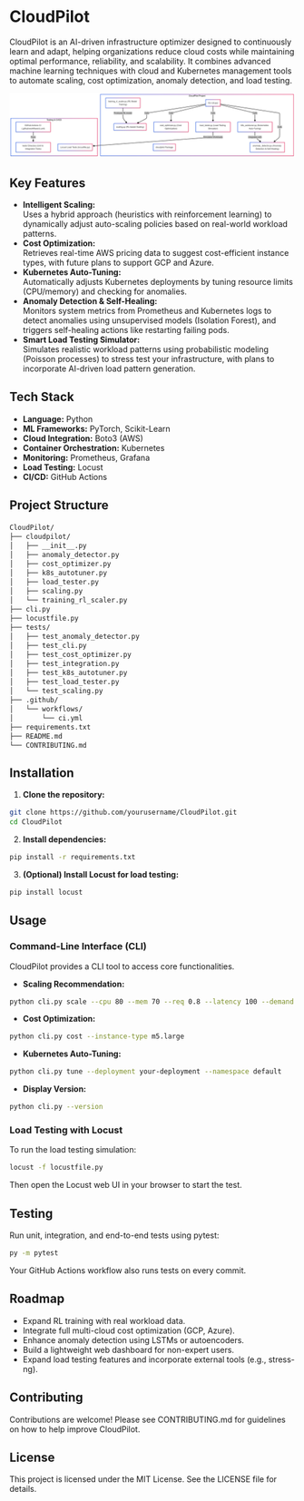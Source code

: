 # CloudPilot

CloudPilot is an AI-driven infrastructure optimizer designed to continuously learn and adapt, helping organizations reduce cloud costs while maintaining optimal performance, reliability, and scalability. It combines advanced machine learning techniques with cloud and Kubernetes management tools to automate scaling, cost optimization, anomaly detection, and load testing.

<p align="center" width="100%">
<img src="assets/cloudpilot.png">
</p>

## Key Features

- **Intelligent Scaling:**  
  Uses a hybrid approach (heuristics with reinforcement learning) to dynamically adjust auto-scaling policies based on real-world workload patterns.
- **Cost Optimization:**  
  Retrieves real-time AWS pricing data to suggest cost-efficient instance types, with future plans to support GCP and Azure.
- **Kubernetes Auto-Tuning:**  
  Automatically adjusts Kubernetes deployments by tuning resource limits (CPU/memory) and checking for anomalies.
- **Anomaly Detection & Self-Healing:**  
  Monitors system metrics from Prometheus and Kubernetes logs to detect anomalies using unsupervised models (Isolation Forest), and triggers self-healing actions like restarting failing pods.
- **Smart Load Testing Simulator:**  
  Simulates realistic workload patterns using probabilistic modeling (Poisson processes) to stress test your infrastructure, with plans to incorporate AI-driven load pattern generation.

## Tech Stack

- **Language:** Python
- **ML Frameworks:** PyTorch, Scikit-Learn
- **Cloud Integration:** Boto3 (AWS)
- **Container Orchestration:** Kubernetes
- **Monitoring:** Prometheus, Grafana
- **Load Testing:** Locust
- **CI/CD:** GitHub Actions

## Project Structure

```plaintext
CloudPilot/
├── cloudpilot/
│   ├── __init__.py
│   ├── anomaly_detector.py
│   ├── cost_optimizer.py
│   ├── k8s_autotuner.py
│   ├── load_tester.py
│   ├── scaling.py
│   └── training_rl_scaler.py
├── cli.py
├── locustfile.py
├── tests/
│   ├── test_anomaly_detector.py
│   ├── test_cli.py
│   ├── test_cost_optimizer.py
│   ├── test_integration.py
│   ├── test_k8s_autotuner.py
│   ├── test_load_tester.py
│   └── test_scaling.py
├── .github/
│   └── workflows/
│       └── ci.yml
├── requirements.txt
├── README.md
└── CONTRIBUTING.md
```

## Installation

1. **Clone the repository:**

```bash
git clone https://github.com/yourusername/CloudPilot.git
cd CloudPilot
```

2. **Install dependencies:**

```bash
pip install -r requirements.txt
```

3. **(Optional) Install Locust for load testing:**

```bash
pip install locust
```

## Usage

### Command-Line Interface (CLI)

CloudPilot provides a CLI tool to access core functionalities.

- **Scaling Recommendation:**

```bash
python cli.py scale --cpu 80 --mem 70 --req 0.8 --latency 100 --demand 0.9
```

- **Cost Optimization:**

```bash
python cli.py cost --instance-type m5.large
```

- **Kubernetes Auto-Tuning:**

```bash
python cli.py tune --deployment your-deployment --namespace default
```

- **Display Version:**

```bash
python cli.py --version
```

### Load Testing with Locust

To run the load testing simulation:

```bash
locust -f locustfile.py
```

Then open the Locust web UI in your browser to start the test.

## Testing

Run unit, integration, and end-to-end tests using pytest:

```bash
py -m pytest
```

Your GitHub Actions workflow also runs tests on every commit.

## Roadmap

- Expand RL training with real workload data.
- Integrate full multi-cloud cost optimization (GCP, Azure).
- Enhance anomaly detection using LSTMs or autoencoders.
- Build a lightweight web dashboard for non-expert users.
- Expand load testing features and incorporate external tools (e.g., stress-ng).

## Contributing

Contributions are welcome! Please see CONTRIBUTING.md for guidelines on how to help improve CloudPilot.

## License

This project is licensed under the MIT License. See the LICENSE file for details.
